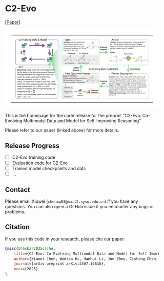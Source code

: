 # C2-Evo

[[Paper]](https://arxiv.org/abs/2507.16518)

<table align="center" width="100%" border="0" cellpadding="0" cellspacing="0" style="background-color:#ffffff; padding:20px;">
  <tr>
    <td align="center">
      <img src="assets/teaser.png" alt="C2-Evo Teaser" width="800">
    </td>
  </tr>
</table>

This is the homepage for the code release for the preprint "C2-Evo: Co-Evolving Multimodal Data and Model for Self-Improving Reasoning"

Please refer to our paper (linked above) for more details.

## Release Progress

- [ ] C2-Evo training code
- [ ] Evaluation code for C2-Evo
- [ ] Trained model checkpoints and data
- [ ] ...

## Contact

Please email Xiuwei (`chenxw83@mail2.sysu.edu.cn`) if you have any questions.
You can also open a GitHub issue if you encounter any bugs or problems.

## Citation

If you use this code in your research, please cite our paper:

```bibtex
@misc{bhaskar2025cache,
    title={C2-Evo: Co-Evolving Multimodal Data and Model for Self-Improving Reasoning}, 
    author={Xiuwei Chen, Wentao Hu, Hanhui Li, Jun Zhou, Zisheng Chen, Meng Cao, Yihan Zeng, Kui Zhang, Yu-jie Yuan, Jianhua Han, Hang Xu, Xiaodan Liang},
    journal={arXiv preprint arXiv:2507.16518},
    year={2025}
}
```
